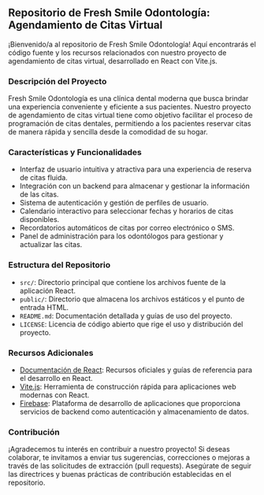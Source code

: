 ## Repositorio de Fresh Smile Odontología: Agendamiento de Citas Virtual

¡Bienvenido/a al repositorio de Fresh Smile Odontología! Aquí encontrarás el código fuente y los recursos relacionados con nuestro proyecto de agendamiento de citas virtual, desarrollado en React con Vite.js.

### Descripción del Proyecto
Fresh Smile Odontología es una clínica dental moderna que busca brindar una experiencia conveniente y eficiente a sus pacientes. Nuestro proyecto de agendamiento de citas virtual tiene como objetivo facilitar el proceso de programación de citas dentales, permitiendo a los pacientes reservar citas de manera rápida y sencilla desde la comodidad de su hogar.

### Características y Funcionalidades
- Interfaz de usuario intuitiva y atractiva para una experiencia de reserva de citas fluida.
- Integración con un backend para almacenar y gestionar la información de las citas.
- Sistema de autenticación y gestión de perfiles de usuario.
- Calendario interactivo para seleccionar fechas y horarios de citas disponibles.
- Recordatorios automáticos de citas por correo electrónico o SMS.
- Panel de administración para los odontólogos para gestionar y actualizar las citas.

### Estructura del Repositorio
- `src/`: Directorio principal que contiene los archivos fuente de la aplicación React.
- `public/`: Directorio que almacena los archivos estáticos y el punto de entrada HTML.
- `README.md`: Documentación detallada y guías de uso del proyecto.
- `LICENSE`: Licencia de código abierto que rige el uso y distribución del proyecto.

### Recursos Adicionales
- [Documentación de React](https://reactjs.org/docs): Recursos oficiales y guías de referencia para el desarrollo en React.
- [Vite.js](https://vitejs.dev/): Herramienta de construcción rápida para aplicaciones web modernas con React.
- [Firebase](https://firebase.google.com/): Plataforma de desarrollo de aplicaciones que proporciona servicios de backend como autenticación y almacenamiento de datos.

### Contribución
¡Agradecemos tu interés en contribuir a nuestro proyecto! Si deseas colaborar, te invitamos a enviar tus sugerencias, correcciones o mejoras a través de las solicitudes de extracción (pull requests). Asegúrate de seguir las directrices y buenas prácticas de contribución establecidas en el repositorio.
